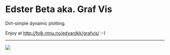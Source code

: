 Edster Beta aka. Graf Vis
=======

Dirt-simple dynamic plotting.

Enjoy at http://folk.ntnu.no/edvardkk/grafvis/ :-)

<hr />

<img src="http://i.imgur.com/6cuQMxN.png" /> <br />
